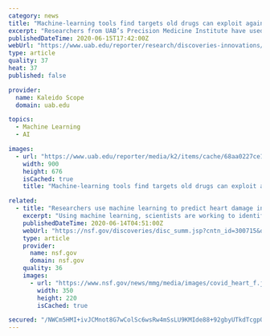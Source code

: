 ```yaml
---
category: news
title: "Machine-learning tools find targets old drugs can exploit against COVID-19"
excerpt: "Researchers from UAB’s Precision Medicine Institute have used AI to identify hundreds of potential treatments, which are now being tested through the COVID-19 research fund that the institute helped launch."
publishedDateTime: 2020-06-15T17:42:00Z
webUrl: "https://www.uab.edu/reporter/research/discoveries-innovations/item/9150-machine-learning-tools-find-targets-old-drugs-can-exploit-against-covid-19"
type: article
quality: 37
heat: 37
published: false

provider:
  name: Kaleido Scope
  domain: uab.edu

topics:
  - Machine Learning
  - AI

images:
  - url: "https://www.uab.edu/reporter/media/k2/items/cache/68aa0227ce1aaa38c452ab4eaf17093d_XL.jpg?t=20200615_173153"
    width: 900
    height: 676
    isCached: true
    title: "Machine-learning tools find targets old drugs can exploit against COVID-19"

related:
  - title: "Researchers use machine learning to predict heart damage in COVID-19 victims"
    excerpt: "Using machine learning, scientists are working to identify which COVID-19 patients are at risk of adverse cardiac events such as heart failure, sustained abnormal heartbeats, heart attacks, cardiogenic shock and death. Increasing evidence of COVID-19's negative impacts on the cardiovascular system highlights a great need for identifying COVID ..."
    publishedDateTime: 2020-06-14T04:51:00Z
    webUrl: "https://nsf.gov/discoveries/disc_summ.jsp?cntn_id=300715&org=NSF&from=news"
    type: article
    provider:
      name: nsf.gov
      domain: nsf.gov
    quality: 36
    images:
      - url: "https://www.nsf.gov/news/mmg/media/images/covid_heart_f.jpg"
        width: 350
        height: 220
        isCached: true

secured: "/NWCm5HMI+ivJCMnot8G7wColSc6wsRw4mSsLU9KMIde88+92gbyUTkdTcgpQW2VPy/SBN2bKMK805EgrzdRjOSmnFD0PenNHzYBSdt7BO1PSptwdDhzCgjnNTIDDIduemTSw413j07Gm63YP8s+n0DgLUp+o/81jvsPL/Z4T9pnqQ0PJZL8QizNty0cjui6NSjS+2O3N2S1mgBzY5WtIyXdItAokkNlNXERJwjep1sqWE8EiOle+rBv2jTWuQS13s+PGdNwYYNCIJ9VvRxY7Yh58tUyTPrqolT6p/gka1Ldd/frKCBzwzhebk4Iuik9V6Tt67ZGGgTmqNICChxBbA==;6vmYloacW4+MsmvmKzP13A=="
---
```


